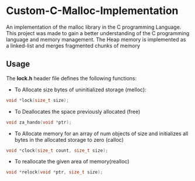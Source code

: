 # Custom-C-Malloc-Implementation
An implementation of the malloc library in the C programming Language. This project was made to gain a better understanding of the C programming language and memory management. The Heap memory is implemented as a linked-list and merges fragmented chunks of memory

## Usage

The **lock.h** header file defines the following functions:

- To Allocate size bytes of uninitialized storage (melloc):

```c 
void *lock(size_t size);
```

- To Deallocates the space previously allocated (free)

```c 
void za_hando(void *ptr);
```

- To Allocate memory for an array of num objects of size and initializes all bytes in the allocated storage to zero (calloc)

```c 
void *clock(size_t count, size_t size);
```

- To reallocate the given area of memory(realloc)

```c 
void *relock(void *ptr, size_t size);
```

